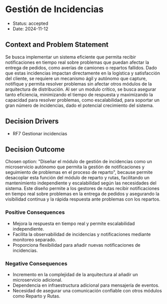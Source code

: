 # Gestión de Incidencias

* Status: accepted
* Date: 2024-11-12

## Context and Problem Statement

Se busca implementar un sistema eficiente que permita recibir notificaciones en tiempo real sobre problemas que puedan afectar la entrega de pedidos, como averías de camiones o repartos fallidos. Dado que estas incidencias impactan directamente en la logística y satisfacción del cliente, se requiere un mecanismo ágil y autónomo que capture, notifique y permita resolver problemas sin afectar otros módulos de la arquitectura de distribución. Al ser un modulo crítico, se busca asegurar tanto eficiencia, minimizando el tiempo de respuesta y maximizando la capacidad para resolver problemas, como escalabilidad, para soportar un gran número de incidencias, dado el potencial crecimiento del sistema.

## Decision Drivers

* RF7 Gestionar incidencias

## Decision Outcome

Chosen option: "Diseñar el módulo de gestión de incidencias como un microservicio autónomo que permita la gestión de notificaciones y seguimiento de problemas en el proceso de reparto", because permite desacoplar esta función del módulo de reparto y rutas, facilitando un mantenimiento independiente y escalabilidad según las necesidades del sistema. Este diseño permite a los gestores de rutas recibir notificaciones en tiempo real sobre problemas en la entrega de pedidos y asegurando la visibilidad continua y la rápida respuesta ante problemas con los repartos.

### Positive Consequences

* Mejora la respuesta en tiempo real y permite escalabilidad independiente.
* Facilita la observabilidad de incidencias y notificaciones mediante monitoreo separado.
* Proporciona flexibilidad para añadir nuevas notificaciones de incidencias.

### Negative Consequences

* Incremento en la complejidad de la arquitectura al añadir un microservicio adicional.
* Dependencia en infraestructura adicional para mensajería de eventos.
* Necesidad de asegurar una comunicación confiable con otros módulos como Reparto y Rutas.
